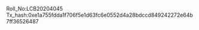 Roll_No:LCB20204045<br>
Tx_hash:0xe1a755fdda1f706f5e1d63fc6e0552d4a28bdccd849242272e64b7ff36526487<br>